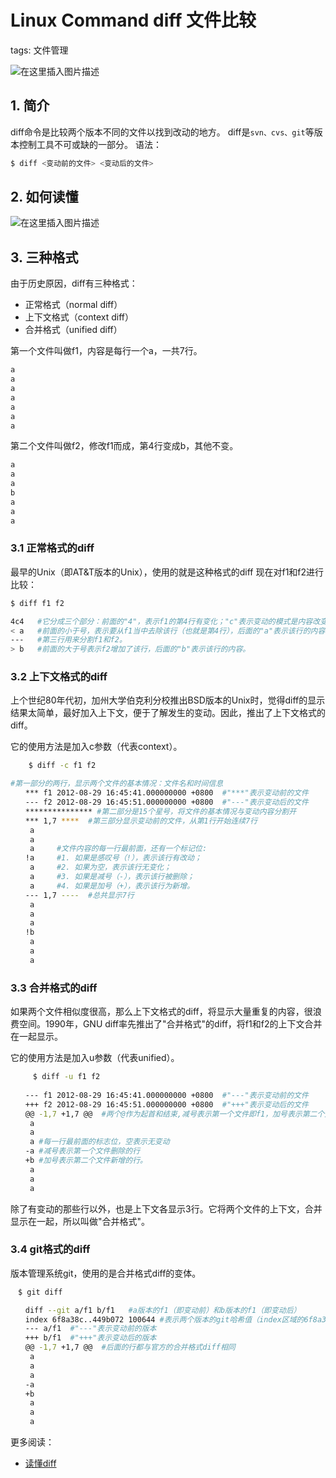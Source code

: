 #  Linux Command  diff 文件比较
tags: 文件管理

![在这里插入图片描述](https://img-blog.csdnimg.cn/3d4a795045ee40c98ca47c90dbd2f7a9.gif#pic_center)


## 1. 简介
diff命令是比较两个版本不同的文件以找到改动的地方。
diff是`svn、cvs、git`等版本控制工具不可或缺的一部分。
语法：

```bash
$ diff <变动前的文件> <变动后的文件>
```
## 2. 如何读懂
![在这里插入图片描述](https://img-blog.csdnimg.cn/20200507230417936.png?x-oss-process=image/watermark,type_ZmFuZ3poZW5naGVpdGk,shadow_10,text_aHR0cHM6Ly9ibG9nLmNzZG4ubmV0L3hpeGloYWhhbGVsZWhlaGU=,size_16,color_FFFFFF,t_70)
## 3. 三种格式

由于历史原因，diff有三种格式：
 - 正常格式（normal diff）
- 上下文格式（context diff）
- 合并格式（unified diff）

第一个文件叫做f1，内容是每行一个a，一共7行。

```bash
a
a
a
a
a
a
a
```

第二个文件叫做f2，修改f1而成，第4行变成b，其他不变。

```bash
a
a
a
b
a
a
a
```
### 3.1 正常格式的diff
最早的Unix（即AT&T版本的Unix），使用的就是这种格式的diff
现在对f1和f2进行比较：

```bash
$ diff f1 f2

4c4   #它分成三个部分：前面的"4"，表示f1的第4行有变化；"c"表示变动的模式是内容改变（change），其他模式还有"增加"（a，代表addition）和"删除"（d，代表deletion）；后面的"4"，表示变动后变成f2的第4行。
< a   #前面的小于号，表示要从f1当中去除该行（也就是第4行），后面的"a"表示该行的内容。
---   #第三行用来分割f1和f2。
> b   #前面的大于号表示f2增加了该行，后面的"b"表示该行的内容。
```
### 3.2 上下文格式的diff

上个世纪80年代初，加州大学伯克利分校推出BSD版本的Unix时，觉得diff的显示结果太简单，最好加入上下文，便于了解发生的变动。因此，推出了上下文格式的diff。

它的使用方法是加入c参数（代表context）。

```bash
    $ diff -c f1 f2

#第一部分的两行，显示两个文件的基本情况：文件名和时间信息
　　*** f1 2012-08-29 16:45:41.000000000 +0800  #"***"表示变动前的文件
　　--- f2 2012-08-29 16:45:51.000000000 +0800  #"---"表示变动后的文件
　　*************** #第二部分是15个星号，将文件的基本情况与变动内容分割开
　　*** 1,7 ****  #第三部分显示变动前的文件，从第1行开始连续7行
　　 a
　　 a
　　 a     #文件内容的每一行最前面，还有一个标记位:
　　!a     #1. 如果是感叹号（!），表示该行有改动；
　　 a     #2. 如果为空，表示该行无变化；
　　 a     #3. 如果是减号（-），表示该行被删除；
　　 a     #4. 如果是加号（+），表示该行为新增。
　　--- 1,7 ----  #总共显示7行
　　 a
　　 a
　　 a
　　!b
　　 a
　　 a
　　 a
```

### 3.3 合并格式的diff

如果两个文件相似度很高，那么上下文格式的diff，将显示大量重复的内容，很浪费空间。1990年，GNU diff率先推出了"合并格式"的diff，将f1和f2的上下文合并在一起显示。

它的使用方法是加入u参数（代表unified）。

```bash
     $ diff -u f1 f2
     
　　--- f1 2012-08-29 16:45:41.000000000 +0800  #"---"表示变动前的文件
　　+++ f2 2012-08-29 16:45:51.000000000 +0800  #"+++"表示变动后的文件
　　@@ -1,7 +1,7 @@  #两个@作为起首和结束,减号表示第一个文件即f1，加号表示第二个文件即f2
　　 a
　　 a
　　 a #每一行最前面的标志位，空表示无变动
　　-a #减号表示第一个文件删除的行
　　+b #加号表示第二个文件新增的行。
　　 a
　　 a
　　 a
```
除了有变动的那些行以外，也是上下文各显示3行。它将两个文件的上下文，合并显示在一起，所以叫做"合并格式"。

### 3.4 git格式的diff

版本管理系统git，使用的是合并格式diff的变体。

```bash
　$ git diff

　　diff --git a/f1 b/f1   #a版本的f1（即变动前）和b版本的f1（即变动后）
　　index 6f8a38c..449b072 100644 #表示两个版本的git哈希值（index区域的6f8a38c对象，与工作目录区域的449b072对象进行比较），最后的六位数字是对象的模式（普通文件，644权限）。
　　--- a/f1  #"---"表示变动前的版本
　　+++ b/f1  #"+++"表示变动后的版本
　　@@ -1,7 +1,7 @@  #后面的行都与官方的合并格式diff相同
　　 a
　　 a
　　 a
　　-a
　　+b
　　 a
　　 a
　　 a
```

更多阅读：

 - [读懂diff](http://www.ruanyifeng.com/blog/2012/08/how_to_read_diff.html)

